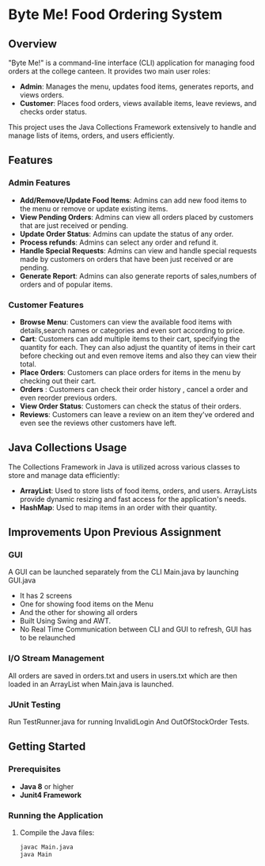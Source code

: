 # Byte Me! Food Ordering System

## Overview
"Byte Me!" is a command-line interface (CLI) application for managing food orders at the college canteen. It provides two main user roles:
- **Admin**: Manages the menu, updates food items, generates reports, and views orders.
- **Customer**: Places food orders, views available items, leave reviews, and checks order status.

This project uses the Java Collections Framework extensively to handle and manage lists of items, orders, and users efficiently.

## Features

### Admin Features
- **Add/Remove/Update Food Items**: Admins can add new food items to the menu or remove or update existing items.
- **View Pending Orders**: Admins can view all orders placed by customers that are just received or pending.
- **Update Order Status**: Admins can update the status of any order.
- **Process refunds**: Admins can select any order and refund it.
- **Handle Special Requests**: Admins can view and handle special requests made by customers on orders that have been just received or are pending.
- **Generate Report**: Admins can also generate reports of sales,numbers of orders and of popular items.

### Customer Features
- **Browse Menu**: Customers can view the available food items with details,search names or categories and even sort according to price.
- **Cart**: Customers can add multiple items to their cart, specifying the quantity for each. They can also adjust the quantity of items in their cart before checking out and even remove items and also they can view their total.
- **Place Orders**: Customers can place orders for items in the menu by checking out their cart.
- **Orders** : Customers can check their order history , cancel a order and even reorder previous orders.
- **View Order Status**: Customers can check the status of their orders.
- **Reviews**: Customers can leave a review on an item they've ordered and even see the reviews other customers have left.

## Java Collections Usage
The Collections Framework in Java is utilized across various classes to store and manage data efficiently:
- **ArrayList**: Used to store lists of food items, orders, and users. ArrayLists provide dynamic resizing and fast access for the application's needs.
- **HashMap**: Used to map items in an order with their quantity.

## Improvements Upon Previous Assignment

### GUI
A GUI can be launched separately from the CLI Main.java by launching GUI.java
- It has 2 screens
- One for showing food items on the Menu
- And the other for showing all orders
- Built Using Swing and AWT.
- No Real Time Communication between CLI and GUI to refresh, GUI has to be relaunched

### I/O Stream Management
All orders are saved in orders.txt and users in users.txt which are then loaded in an ArrayList when Main.java is launched.

### JUnit Testing
Run TestRunner.java for running InvalidLogin And OutOfStockOrder Tests.

## Getting Started

### Prerequisites
- **Java 8** or higher
- **Junit4 Framework**

### Running the Application
1. Compile the Java files:
   ```bash
   javac Main.java
   java Main
